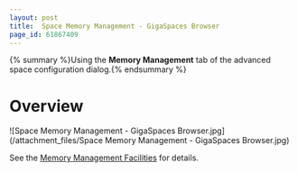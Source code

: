 ```yaml
---
layout: post
title:  Space Memory Management - GigaSpaces Browser
page_id: 61867409
---
```


{% summary %}Using the **Memory Management** tab of the advanced space configuration dialog.{% endsummary %}

# Overview

![Space Memory Management - GigaSpaces Browser.jpg](/attachment_files/Space Memory Management - GigaSpaces Browser.jpg)

See the [Memory Management Facilities](/xap96/memory-management-facilities.html) for details.
